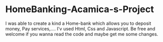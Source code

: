 # HomeBanking-Acamica-s-Project
I was able to create a kind a Home-bank which allows you to deposit money, Pay services,....
I'v used Html, Css and Javascript.
Be free and welcome if you wanna read the code and maybe get me some changes.
